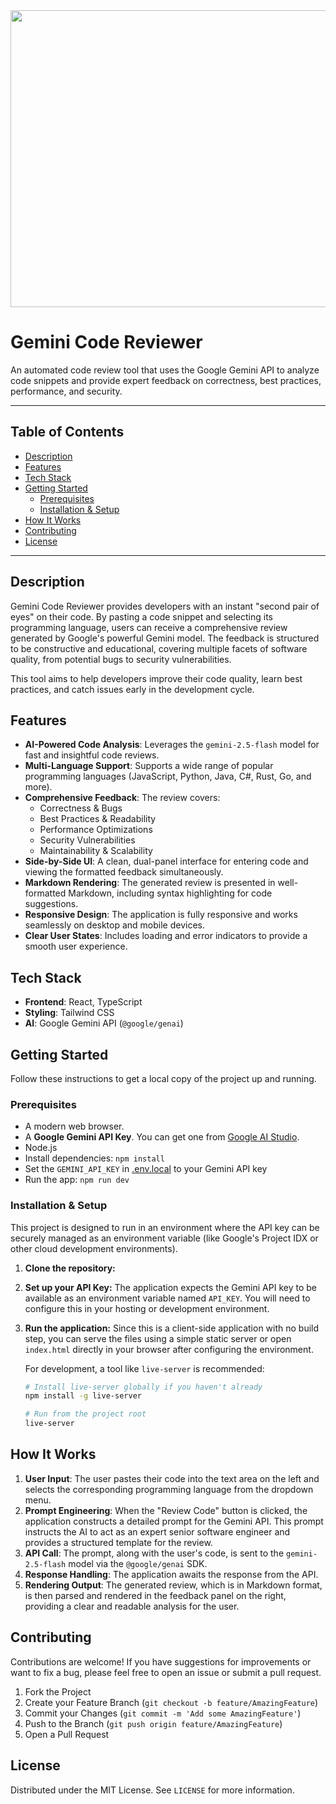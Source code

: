 <div align="center">
<img width="1200" height="475" alt="GHBanner" src="https://github.com/user-attachments/assets/0aa67016-6eaf-458a-adb2-6e31a0763ed6" />
</div>

# Gemini Code Reviewer

An automated code review tool that uses the Google Gemini API to analyze code snippets and provide expert feedback on correctness, best practices, performance, and security.

---

## Table of Contents

- [Description](#description)
- [Features](#features)
- [Tech Stack](#tech-stack)
- [Getting Started](#getting-started)
  - [Prerequisites](#prerequisites)
  - [Installation & Setup](#installation--setup)
- [How It Works](#how-it-works)
- [Contributing](#contributing)
- [License](#license)

---

## Description

Gemini Code Reviewer provides developers with an instant "second pair of eyes" on their code. By pasting a code snippet and selecting its programming language, users can receive a comprehensive review generated by Google's powerful Gemini model. The feedback is structured to be constructive and educational, covering multiple facets of software quality, from potential bugs to security vulnerabilities.

This tool aims to help developers improve their code quality, learn best practices, and catch issues early in the development cycle.

## Features

- **AI-Powered Code Analysis**: Leverages the `gemini-2.5-flash` model for fast and insightful code reviews.
- **Multi-Language Support**: Supports a wide range of popular programming languages (JavaScript, Python, Java, C#, Rust, Go, and more).
- **Comprehensive Feedback**: The review covers:
  - Correctness & Bugs
  - Best Practices & Readability
  - Performance Optimizations
  - Security Vulnerabilities
  - Maintainability & Scalability
- **Side-by-Side UI**: A clean, dual-panel interface for entering code and viewing the formatted feedback simultaneously.
- **Markdown Rendering**: The generated review is presented in well-formatted Markdown, including syntax highlighting for code suggestions.
- **Responsive Design**: The application is fully responsive and works seamlessly on desktop and mobile devices.
- **Clear User States**: Includes loading and error indicators to provide a smooth user experience.

## Tech Stack

- **Frontend**: React, TypeScript
- **Styling**: Tailwind CSS
- **AI**: Google Gemini API (`@google/genai`)

## Getting Started

Follow these instructions to get a local copy of the project up and running.

### Prerequisites

- A modern web browser.
- A **Google Gemini API Key**. You can get one from [Google AI Studio](https://aistudio.google.com/app/apikey).
- Node.js
- Install dependencies: `npm install`
- Set the `GEMINI_API_KEY` in [.env.local](.env.local) to your Gemini API key
- Run the app: `npm run dev`

### Installation & Setup

This project is designed to run in an environment where the API key can be securely managed as an environment variable (like Google's Project IDX or other cloud development environments).

1.  **Clone the repository:**

2.  **Set up your API Key:**
    The application expects the Gemini API key to be available as an environment variable named `API_KEY`. You will need to configure this in your hosting or development environment.

3.  **Run the application:**
    Since this is a client-side application with no build step, you can serve the files using a simple static server or open `index.html` directly in your browser after configuring the environment.

    For development, a tool like `live-server` is recommended:
    ```bash
    # Install live-server globally if you haven't already
    npm install -g live-server

    # Run from the project root
    live-server
    ```

## How It Works

1.  **User Input**: The user pastes their code into the text area on the left and selects the corresponding programming language from the dropdown menu.
2.  **Prompt Engineering**: When the "Review Code" button is clicked, the application constructs a detailed prompt for the Gemini API. This prompt instructs the AI to act as an expert senior software engineer and provides a structured template for the review.
3.  **API Call**: The prompt, along with the user's code, is sent to the `gemini-2.5-flash` model via the `@google/genai` SDK.
4.  **Response Handling**: The application awaits the response from the API.
5.  **Rendering Output**: The generated review, which is in Markdown format, is then parsed and rendered in the feedback panel on the right, providing a clear and readable analysis for the user.

## Contributing

Contributions are welcome! If you have suggestions for improvements or want to fix a bug, please feel free to open an issue or submit a pull request.

1.  Fork the Project
2.  Create your Feature Branch (`git checkout -b feature/AmazingFeature`)
3.  Commit your Changes (`git commit -m 'Add some AmazingFeature'`)
4.  Push to the Branch (`git push origin feature/AmazingFeature`)
5.  Open a Pull Request

## License

Distributed under the MIT License. See `LICENSE` for more information.
